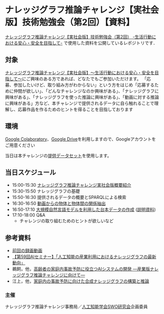 # ナレッジグラフ推論チャレンジ【実社会版】技術勉強会（第2回）【資料】
[ナレッジグラフ推論チャレンジ【実社会版】技術勉強会（第2回） -生活行動における安心・安全を目指して-](https://connpass.com/event/272593/)
で使用した資料を公開しているレポジトリです．  

## 対象
[ナレッジグラフ推論チャレンジ【実社会版】〜生活行動における安心・安全を目指して〜]([https://challenge.knowledge-graph.jp/2022/])にご興味のある方であれば、どなたでもご参加いただけます。
「応募、参加したいけど、取り組み方がわからない」という方をはじめ「応募するために仲間が欲しい」、「どんなチャレンジなのか興味がある」、「ナレッジグラフに興味がある」、「ナレッジグラフを使った推論に興味がある」、「動画に対する推論に興味がある」方など、本チャレンジで提供されるデータに自ら触れることで理解し、応募作品を作るためのヒントを得ることを目指しております

## 環境
[Google Colaboratory](https://colab.research.google.com/?hl=ja)、[Google Drive](https://www.google.com/intl/ja_jp/drive/)を利用しますので、Googleアカウントをご用意ください

当日は本チャレンジの[提供データセット](https://github.com/KnowledgeGraphJapan/KGRC-RDF/tree/kgrc4si)を使用します。

## 当日スケジュール
* 15:00-15:30 [ナレッジグラフ推論チャレンジ実社会版概要紹介](https://github.com/KnowledgeGraphJapan/KGRC-ws-2022/raw/20230210/20230210%E6%A6%82%E8%A6%81%E7%B4%B9%E4%BB%8B.pdf)
* 15:30-15:50 ナレッジグラフの基礎
* 15:50-16:30 提供されるデータの概要とSPARQLによる検索
* 16:30-16:50 [動画からの物体と物体間の関係抽出](https://github.com/KnowledgeGraphJapan/KGRC-ws-2022/raw/20230210/20230210_%E5%8B%95%E7%94%BB%E3%81%8B%E3%82%89%E3%81%AE%E7%89%A9%E4%BD%93%E3%81%A8%E7%89%A9%E4%BD%93%E9%96%93%E3%81%AE%E9%96%A2%E4%BF%82%E6%8A%BD%E5%87%BA.pdf)
* 16:50-17:10 [大規模自然言語モデルを利用した台本データの作成](https://colab.research.google.com/github/KnowledgeGraphJapan/KGRC-ws-2022/blob/20230210/notebooks/Transformer.ipynb) ([説明資料](https://github.com/KnowledgeGraphJapan/KGRC-ws-2022/raw/20230210/20230210%E5%8F%B0%E6%9C%AC%E3%83%87%E3%83%BC%E3%82%BF%E4%BD%9C%E6%88%90.pdf))
* 17:10-18:00 Q&A
  * チャレンジの取り組むためのヒントが欲しいなど
## 参考資料
* [前回の録画動画](https://www.youtube.com/playlist?list=PLHaRK-B0LUwhany_uYrCONI5vyGI0fboj)
* [【第59回AIセミナー】「人工知能の産業利用におけるナレッジグラフの最新動向」](https://www.airc.aist.go.jp/seminar_detail/seminar_059.html)
* 鵜飼，他，[高齢者の家庭内事故予防に役立つAIシステムの開発 —産業版ナレッジグラフ推論チャレンジに向けて—](https://doi.org/10.11517/jsaisigtwo.2022.SWO-056_15)
* 江上，他，[家庭内の事故予防に向けた合成ナレッジグラフの構築と推論](https://doi.org/10.11517/jsaisigtwo.2022.SWO-056_14)
### 主催
ナレッジグラフ推論チャレンジ事務局／[人工知能学会SWO研究会](https://www.sigswo.org/)企画委員
